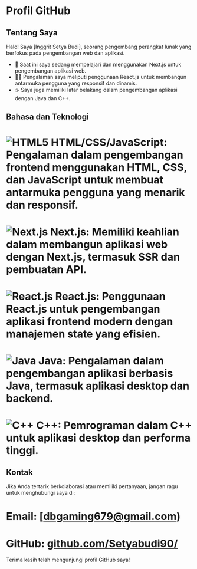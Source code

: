 # Profil GitHub

## Tentang Saya

Halo! Saya [Inggrit Setya Budi], seorang pengembang perangkat lunak yang berfokus pada pengembangan web dan aplikasi.

- 🌱 Saat ini saya sedang mempelajari dan menggunakan Next.js untuk pengembangan aplikasi web.
- 👨‍💻 Pengalaman saya meliputi penggunaan React.js untuk membangun antarmuka pengguna yang responsif dan dinamis.
- ☕ Saya juga memiliki latar belakang dalam pengembangan aplikasi dengan Java dan C++.

## Bahasa dan Teknologi

# ![HTML5](https://upload.wikimedia.org/wikipedia/commons/thumb/6/61/HTML5_logo_and_wordmark.svg/128px-HTML5_logo_and_wordmark.svg.png) **HTML/CSS/JavaScript:** Pengalaman dalam pengembangan frontend menggunakan HTML, CSS, dan JavaScript untuk membuat antarmuka pengguna yang menarik dan responsif.
  
# ![Next.js](https://seeklogo.com/images/N/next-js-logo-8FCFF51DD2-seeklogo.com.png) **Next.js:** Memiliki keahlian dalam membangun aplikasi web dengan Next.js, termasuk SSR dan pembuatan API.

# ![React.js](https://upload.wikimedia.org/wikipedia/commons/thumb/a/a7/React-icon.svg/128px-React-icon.svg.png) **React.js:** Penggunaan React.js untuk pengembangan aplikasi frontend modern dengan manajemen state yang efisien.

# ![Java](https://upload.wikimedia.org/wikipedia/id/2/2e/Java_Logo.svg) **Java:** Pengalaman dalam pengembangan aplikasi berbasis Java, termasuk aplikasi desktop dan backend.

# ![C++](https://upload.wikimedia.org/wikipedia/commons/thumb/1/18/ISO_C%2B%2B_Logo.svg/128px-ISO_C%2B%2B_Logo.svg.png) **C++:** Pemrograman dalam C++ untuk aplikasi desktop dan performa tinggi.

## Kontak

Jika Anda tertarik berkolaborasi atau memiliki pertanyaan, jangan ragu untuk menghubungi saya di:

# Email: [dbgaming679@gmail.com)
# GitHub: [github.com/Setyabudi90/](https://github.com/Setyabudi90/)

Terima kasih telah mengunjungi profil GitHub saya!
